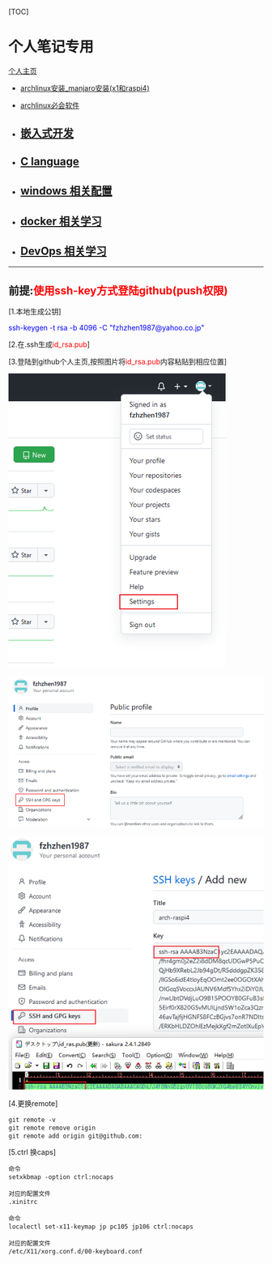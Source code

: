 [TOC]
# 个人笔记专用  

[个人主页](https://github.com/fzhzhen1987/)  

- [archlinux安装_manjaro安装(x1和raspi4)](archlinux-install/archlinux-install.md)  

- [archlinux必会软件](archlinux-tools/archlinux-tools.md)  

- ## [嵌入式开发](embedded_all/main.md)  

- ## [C language](c_language/main.md)  

- ## [windows 相关配置](windows/main.md)  

- ## [docker 相关学习](docker/main.md)  

- ## [DevOps 相关学习](devops/main.md)  

---
## 前提:<font color=red>使用ssh-key方式登陆github(push权限)</font>  

[1.本地生成公钥]  

<div style="color: blue;">
ssh-keygen -t rsa -b 4096 -C "fzhzhen1987@yahoo.co.jp"
</div>

[2.在.ssh生成<font color=red>id_rsa.pub</font>]  

[3.登陆到github个人主页,按照图片将<font color=red>id_rsa.pub</font>内容粘贴到相应位置]  

![](pic/git_1.png)  

![](pic/git_2.png)  

![](pic/git_3.png)  

[4.更换remote]  
```shell
git remote -v
git remote remove origin
git remote add origin git@github.com:
```

[5.ctrl 换caps]
```shell
命令
setxkbmap -option ctrl:nocaps

对应的配置文件
.xinitrc

命令
localectl set-x11-keymap jp pc105 jp106 ctrl:nocaps

对应的配置文件
/etc/X11/xorg.conf.d/00-keyboard.conf
```

